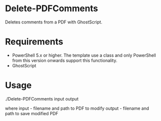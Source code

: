 Delete-PDFComments
==================
Deletes comments from a PDF with GhostScript.

Requirements
============
- PowerShell 5.x or higher. The template use a class and only PowerShell from this version onwards support this functionality.
- GhostScript

Usage
=====
./Delete-PDFComments input output

where input - filename and path to PDF to modify
      output - filename and path to save modified PDF